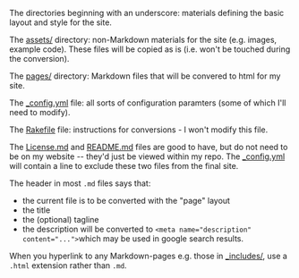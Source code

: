 The directories beginning with an underscore: materials defining the 
basic layout and style for the site.

The [assets/](assets/) directory: non-Markdown materials for the site 
(e.g. images, example code). These files will be copied as is (i.e. 
won't be touched during the conversion).

The [pages/](pages/) directory: Markdown files that will be convered to html for 
my site.

The [\_config.yml](_config.yml) file: all sorts of configuration 
paramters (some of which I'll need to modify).

The [Rakefile](Rakefile) file: instructions for conversions - I won't 
modify this file.

The [License.md](License.md) and [README.md](README.md) files are good to have, but do not need to be on my website -- they'd just be viewed within my repo. The [\_config.yml](_config.yml) will contain a line to exclude these two files from the final site.

The header in most `.md` files says that:
* the current file is to be converted with the "page" layout
* the title
* the (optional) tagline
* the description will be converted to `<meta name="description" content="...">`which may be used in google search results.

When you hyperlink to any Markdown-pages e.g. those in [\_includes/](\_includes/), use a `.html` extension rather than `.md`.  
